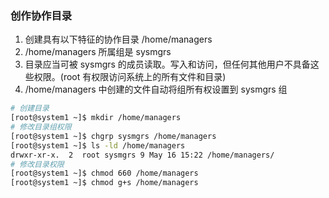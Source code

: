 ### 创作协作目录
1. 创建具有以下特征的协作目录 /home/managers
2. /home/managers 所属组是 sysmgrs
3. 目录应当可被 sysmgrs 的成员读取。写入和访问，但任何其他用户不具备这些权限。(root 有权限访问系统上的所有文件和目录)
4. /home/managers 中创建的文件自动将组所有权设置到 sysmgrs 组

```bash
# 创建目录
[root@system1 ~]$ mkdir /home/managers
# 修改目录组权限
[root@system1 ~]$ chgrp sysmgrs /home/managers
[root@system1 ~]$ ls -ld /home/managers
drwxr-xr-x.  2  root sysmgrs 9 May 16 15:22 /home/managers/
# 修改目录权限
[root@system1 ~]$ chmod 660 /home/managers
[root@system1 ~]$ chmod g+s /home/managers
```

